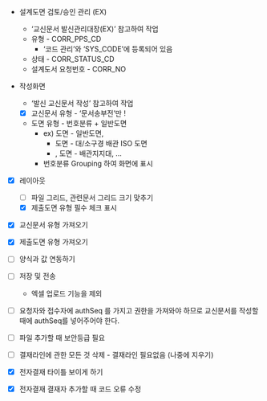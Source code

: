 - 설계도면 검토/승인 관리 (EX)
    - ‘교신문서 발신관리대장(EX)’ 참고하여 작업
    - 유형 - CORR_PPS_CD
        - ‘코드 관리’와 ‘SYS_CODE’에 등록되어 있음
    - 상태 - CORR_STATUS_CD
    - 설계도서 요청번호 - CORR_NO

- 작성화면
    - ‘발신 교신문서 작성’ 참고하여 작업
    - [x]  교신문서 유형 - ‘문서송부전’만 !
    - 도면 유형 - 번호분류 + 일반도면
        - ex) 도면 - 일반도면,
            - 도면 - 대/소구경 배관 ISO 도면
            - , 도면 - 배관지지대, …
        - 번호분류 Grouping 하여 화면에 표시
        
- [x]  레이아웃
    - [ ]  파일 그리드, 관련문서 그리드 크기 맞추기
    - [x]  제출도면 유형 필수 체크 표시
- [x]  교신문서 유형 가져오기
- [x]  제출도면 유형 가져오기
- [ ]  양식과 값 연동하기
- [ ]  저장 및 전송
    - 엑셀 업로드 기능을 제외
- [ ]  요청자와 접수자에 authSeq 를 가지고 권한을 가져와야 하므로 교신문서를 작성할 때에 authSeq를 넣어주어야 한다.
- [ ]  파일 추가할 때 보안등급 필요
- [ ]  결재라인에 관한 모든 것 삭제 - 결재라인 필요없음 (나중에 지우기)

- [x]  전자결재 타이틀 보이게 하기
- [x]  전자결재 결재자 추가할 때 코드 오류 수정
